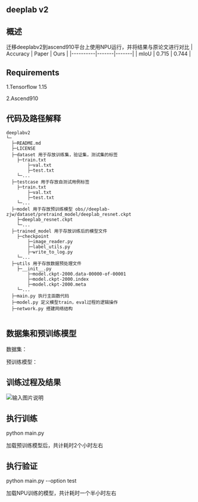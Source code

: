 ## deeplab v2

## 概述
迁移deeplabv2到ascend910平台上使用NPU运行，并将结果与原论文进行对比
| Accuracy | Paper | Ours  |
|----------|-------|-------|
| mIoU     | 0.715 | 0.744 |

## Requirements

1.Tensorflow 1.15

2.Ascend910

## 代码及路径解释
```
deeplabv2
└─
  ├─README.md
  ├─LICENSE  
  ├─dataset 用于存放训练集，验证集，测试集的标签
  	├─train.txt
        ├─val.txt
        ├─test.txt
  	└─...
  ├─testcase 用于存放自测试用例标签
  	├─train.txt
        ├─val.txt
        ├─test.txt
  	└─...
  ├─model 用于存放预训练模型 obs//deeplab-zjw/dataset/pretraind_model/deeplab_resnet.ckpt
  	├─deeplab_resnet.ckpt
  	└─...
  ├─trained_model 用于存放训练后的模型文件
  	├─checkpoint
        ├─image_reader.py
        ├─label_utils.py
        ├─write_to_log.py 
  	└─...
  ├─utils 用于存放数据预处理文件
  	├─__init__.py
        ├─model.ckpt-2000.data-00000-of-00001
        ├─model.ckpt-2000.index
        ├─model.ckpt-2000.meta
  	└─...
  ├─main.py 执行主函数代码
  ├─model.py 定义模型train，eval过程的逻辑操作
  ├─network.py 搭建网络结构
  
```
## 数据集和预训练模型

数据集：

预训练模型：

## 训练过程及结果

![输入图片说明](https://images.gitee.com/uploads/images/2020/1226/215613_87d9d711_8310380.png "屏幕截图.png")

## 执行训练

python main.py 

加载预训练模型后，共计耗时2个小时左右

## 执行验证

python main.py --option test

加载NPU训练的模型，共计耗时一个半小时左右



